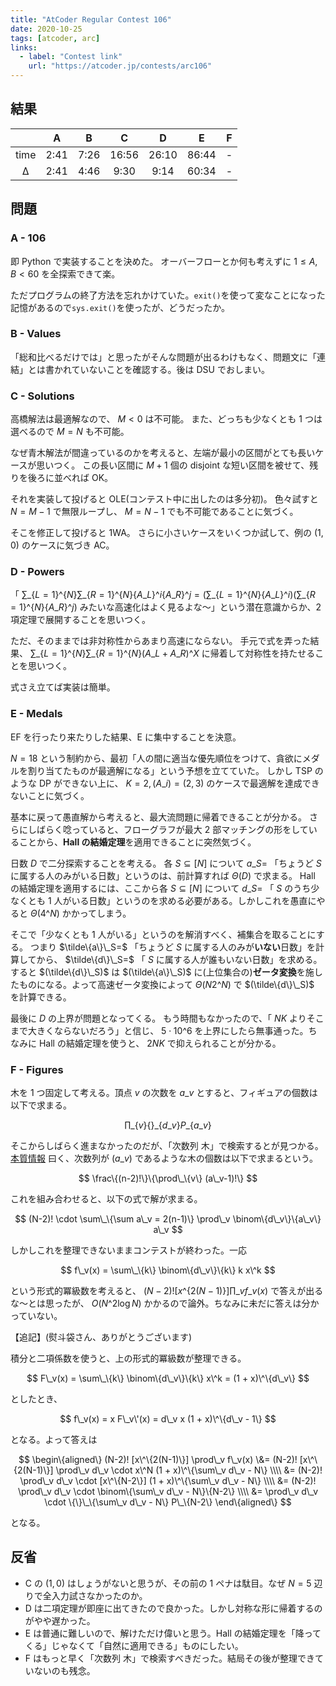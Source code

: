 ```yaml
---
title: "AtCoder Regular Contest 106"
date: 2020-10-25
tags: [atcoder, arc]
links:
  - label: "Contest link"
    url: "https://atcoder.jp/contests/arc106"
---
```


## 結果

|      |  A   |  B   |   C   |   D   |   E   |  F  |
| :--: | :--: | :--: | :---: | :---: | :---: | :-: |
| time | 2:41 | 7:26 | 16:56 | 26:10 | 86:44 |  -  |
|  Δ   | 2:41 | 4:46 | 9:30  | 9:14  | 60:34 |  -  |

## 問題

### A - 106

即 Python で実装することを決めた。
オーバーフローとか何も考えずに $1 \leq A, B \lt 60$ を全探索できて楽。

ただプログラムの終了方法を忘れかけていた。`exit()`を使って変なことになった記憶があるので`sys.exit()`を使ったが、どうだったか。

### B - Values

「総和比べるだけでは」と思ったがそんな問題が出るわけもなく、問題文に「連結」とは書かれていないことを確認する。後は DSU でおしまい。

### C - Solutions

高橋解法は最適解なので、 $M \lt 0$ は不可能。
また、どっちも少なくとも 1 つは選べるので $M = N$ も不可能。

なぜ青木解法が間違っているのかを考えると、左端が最小の区間がとても長いケースが思いつく。
この長い区間に $M+1$ 個の disjoint な短い区間を被せて、残りを後ろに並べれば OK。

それを実装して投げると OLE(コンテスト中に出したのは多分初)。
色々試すと $N = M-1$ で無限ループし、 $M = N-1$ でも不可能であることに気づく。

そこを修正して投げると 1WA。
さらに小さいケースをいくつか試して、例の $(1, 0)$ のケースに気づき AC。

### D - Powers

「 $\sum\_\{L=1\}\^\{N\} \sum\_\{R=1\}\^\{N\} \{A\_L\}\^i \{A\_R\}\^j =
\left( \sum\_\{L=1\}\^\{N\} \{A\_L\}\^i \right)
\left( \sum\_\{R=1\}\^\{N\} \{A\_R\}\^j \right)$
みたいな高速化はよく見るよな〜」という潜在意識からか、2 項定理で展開することを思いつく。

ただ、そのままでは非対称性からあまり高速にならない。
手元で式を弄った結果、 $\sum\_\{L=1\}\^\{N\} \sum\_\{R=1\}\^\{N\} (A\_L + A\_R)\^X$ に帰着して対称性を持たせることを思いつく。

式さえ立てば実装は簡単。

### E - Medals

EF を行ったり来たりした結果、E に集中することを決意。

$N=18$ という制約から、最初「人の間に適当な優先順位をつけて、貪欲にメダルを割り当てたものが最適解になる」という予想を立てていた。
しかし TSP のような DP ができない上に、 $K=2, (A\_i) = (2, 3)$ のケースで最適解を達成できないことに気づく。

基本に戻って愚直解から考えると、最大流問題に帰着できることが分かる。
さらにしばらく唸っていると、フローグラフが最大 2 部マッチングの形をしていることから、**Hall の結婚定理**を適用できることに突然気づく。

日数 $D$ で二分探索することを考える。
各 $S \subseteq [N]$ について $a\_S=$ 「ちょうど $S$ に属する人のみがいる日数」というのは、前計算すれば $\Theta(D)$ で求まる。
Hall の結婚定理を適用するには、ここから各 $S \subseteq [N]$ について $d\_S=$ 「 $S$ のうち少なくとも 1 人がいる日数」というのを求める必要がある。しかしこれを愚直にやると $\Theta(4\^N)$ かかってしまう。

そこで「少なくとも 1 人がいる」というのを解消すべく、補集合を取ることにする。
つまり $\tilde\{a\}\_S=$ 「ちょうど $S$ に属する人のみが**いない**日数」を計算してから、 $\tilde\{d\}\_S=$ 「 $S$ に属する人が誰もいない日数」を求める。
すると $(\tilde\{d\}\_S)$ は $(\tilde\{a\}\_S)$ に(上位集合の)**ゼータ変換**を施したものになる。よって高速ゼータ変換によって $\Theta(N 2\^N)$ で $(\tilde\{d\}\_S)$ を計算できる。

最後に $D$ の上界が問題となってくる。
もう時間もなかったので、「 $NK$ よりそこまで大きくならないだろう」と信じ、 $5 \cdot 10\^6$ を上界にしたら無事通った。ちなみに Hall の結婚定理を使うと、 $2NK$ で抑えられることが分かる。

### F - Figures

木を 1 つ固定して考える。頂点 $v$ の次数を $a\_v$ とすると、フィギュアの個数は以下で求まる。

$$
\prod\_\{v\} \{\}\_\{d\_v\} P\_\{a\_v\}
$$

そこからしばらく進まなかったのだが、「次数列 木」で検索するとが見つかる。
[本質情報](https://mathmatik.jp/2018/10/18/cayley_theorem1/) 曰く、次数列が $(a\_v)$ であるような木の個数は以下で求まるという。

$$
\frac\{(n-2)!\}\{\prod\_\{v\} (a\_v-1)!\}
$$

これを組み合わせると、以下の式で解が求まる。

$$
(N-2)! \cdot \sum\_\{\sum a\_v = 2(n-1)\} \prod\_v \binom\{d\_v\}\{a\_v\} a\_v
$$

しかしこれを整理できないままコンテストが終わった。一応

$$
f\_v(x) = \sum\_\{k\} \binom\{d\_v\}\{k\} k x\^k
$$

という形式的冪級数を考えると、 $(N-2)![x\^\{2(N-1)\}] \prod\_v f\_v(x)$ で答えが出るな〜とは思ったが、 $O(N\^2 \log N)$ かかるので論外。ちなみに未だに答えは分かっていない。

【追記】(熨斗袋さん、ありがとうございます)

積分と二項係数を使うと、上の形式的冪級数が整理できる。

$$
F\_v(x) = \sum\_\{k\} \binom\{d\_v\}\{k\} x\^k = (1 + x)\^\{d\_v\}
$$

としたとき、

$$
f\_v(x) = x F\_v\'(x) = d\_v x (1 + x)\^\{d\_v - 1\}
$$

となる。よって答えは

$$
\begin\{aligned\}
(N-2)! [x\^\{2(N-1)\}] \prod\_v f\_v(x)
   \&= (N-2)! [x\^\{2(N-1)\}] \prod\_v d\_v \cdot x\^N (1 + x)\^\{\sum\_v d\_v - N\} \\\\
   &= (N-2)! \prod\_v d\_v \cdot [x\^\{N-2\}] (1 + x)\^\{\sum\_v d\_v - N\} \\\\
   &= (N-2)! \prod\_v d\_v \cdot \binom\{\sum\_v d\_v - N\}\{N-2\} \\\\
   &= \prod\_v d\_v \cdot \{\}\_\{\sum\_v d\_v - N\} P\_\{N-2\}
\end\{aligned\}
$$

となる。

## 反省

- C の $(1, 0)$ はしょうがないと思うが、その前の 1 ペナは駄目。なぜ $N=5$ 辺りで全入力試さなかったのか。
- D は二項定理が即座に出てきたので良かった。しかし対称な形に帰着するのがやや遅かった。
- E は普通に難しいので、解けただけ偉いと思う。Hall の結婚定理を「降ってくる」じゃなくて「自然に適用できる」ものにしたい。
- F はもっと早く「次数列 木」で検索すべきだった。結局その後が整理できていないのも残念。
